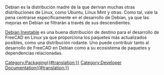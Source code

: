 

Debian es la distribución madre de la que derivan muchas otras distribuciones de Linux, como Ubuntu, Linux Mint y otras. Como tal, vale la pena centrarse específicamente en el desarrollo de Debian, ya que las mejoras en Debian se filtrarán a través de sus descendientes.

[Debian Inestable](Debian_Unstable/es.md) es una buena distribución de destino para el desarrollo de FreeCAD en Linux ya que proporciona los paquetes más actualizados posibles, como una distribución rodante. Uno puede contribuir tanto al desarrollo de FreeCAD en Debian como a su ecosistema de paquetes y dependencias relacionadas.




[Category:Packaging{{\#translation:}}](Category:Packaging.md) [Category:Developer Documentation{{\#translation:}}](Category:Developer_Documentation.md)
